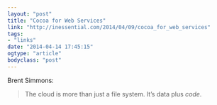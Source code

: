 ```yaml
---
layout: "post"
title: "Cocoa for Web Services"
link: "http://inessential.com/2014/04/09/cocoa_for_web_services"
tags: 
- "links"
date: "2014-04-14 17:45:15"
ogtype: "article"
bodyclass: "post"
---
```


Brent Simmons:

> The cloud is more than just a file system. It’s data plus *code*.
> 
>